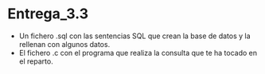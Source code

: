 # Entrega_3.3

- Un fichero .sql con las sentencias SQL que crean la base de datos y la rellenan con algunos datos.
- El fichero .c con el programa que realiza la consulta que te ha tocado en el reparto.

